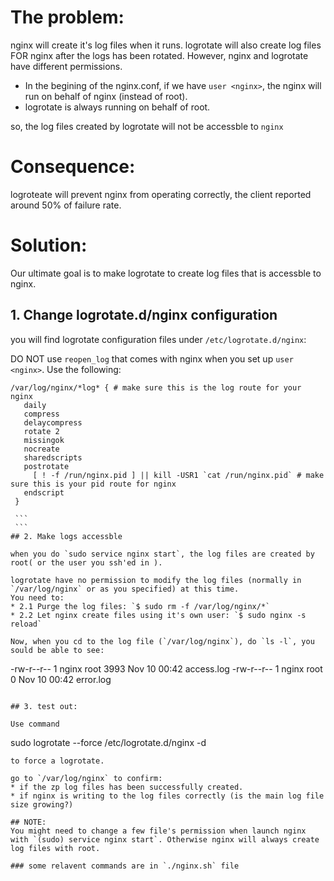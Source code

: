 # The problem:
nginx will create it's log files when it runs.
logrotate will also create log files FOR nginx after the logs has been rotated.
However, nginx and logrotate have different permissions.

- In the begining of the nginx.conf, if we have `user <nginx>`, the nginx will run on behalf of nginx (instead of root).
- logrotate is always running on behalf of root.

so, the log files created by logrotate will not be accessble to `nginx`

# Consequence:
logroteate will prevent nginx from operating correctly, the client reported around 50% of failure rate.

# Solution:
Our ultimate goal is to make logrotate to create log files that is accessble to nginx.
## 1. Change logrotate.d/nginx configuration 

   you will find logrotate configuration files under `/etc/logrotate.d/nginx`:
   
   DO NOT use `reopen_log` that comes with nginx when you set up `user <nginx>`. Use the following:
   ```
   /var/log/nginx/*log* { # make sure this is the log route for your nginx
      daily
      compress
      delaycompress
      rotate 2
      missingok
      nocreate
      sharedscripts
      postrotate
        [ ! -f /run/nginx.pid ] || kill -USR1 `cat /run/nginx.pid` # make sure this is your pid route for nginx
      endscript
    }
    
    ```
    ```
## 2. Make logs accessble 

  when you do `sudo service nginx start`, the log files are created by root( or the user you ssh'ed in ). 
  
  logrotate have no permission to modify the log files (normally in `/var/log/nginx` or as you specified) at this time.
  You need to:
  * 2.1 Purge the log files: `$ sudo rm -f /var/log/nginx/*`
  * 2.2 Let nginx create files using it's own user: `$ sudo nginx -s reload`

  Now, when you cd to the log file (`/var/log/nginx`), do `ls -l`, you sould be able to see:
  ```
  -rw-r--r-- 1 nginx root     3993 Nov 10 00:42 access.log
  -rw-r--r-- 1 nginx root        0 Nov 10 00:42 error.log
  ```

## 3. test out:

  Use command 
  ```
  sudo logrotate --force /etc/logrotate.d/nginx -d
  ```
  to force a logrotate.

  go to `/var/log/nginx` to confirm:
  * if the zp log files has been successfully created.
  * if nginx is writing to the log files correctly (is the main log file size growing?)

## NOTE:
You might need to change a few file's permission when launch nginx with `(sudo) service nginx start`. Otherwise nginx will always create log files with root.

### some relavent commands are in `./nginx.sh` file